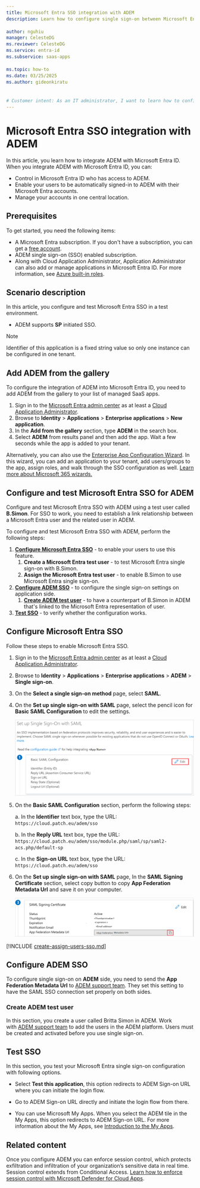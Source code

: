 ```yaml
---
title: Microsoft Entra SSO integration with ADEM
description: Learn how to configure single sign-on between Microsoft Entra ID and ADEM.

author: nguhiu
manager: CelesteDG
ms.reviewer: CelesteDG
ms.service: entra-id
ms.subservice: saas-apps

ms.topic: how-to
ms.date: 03/25/2025
ms.author: gideonkiratu


# Customer intent: As an IT administrator, I want to learn how to configure single sign-on between Microsoft Entra ID and ADEM so that I can control who has access to ADEM, enable automatic sign-in with Microsoft Entra accounts, and manage my accounts in one central location.
---
```


# Microsoft Entra SSO integration with ADEM

In this article,  you learn how to integrate ADEM with Microsoft Entra ID. When you integrate ADEM with Microsoft Entra ID, you can:

* Control in Microsoft Entra ID who has access to ADEM.
* Enable your users to be automatically signed-in to ADEM with their Microsoft Entra accounts.
* Manage your accounts in one central location.

## Prerequisites

To get started, you need the following items:

* A Microsoft Entra subscription. If you don't have a subscription, you can get a [free account](https://azure.microsoft.com/free/).
* ADEM single sign-on (SSO) enabled subscription.
* Along with Cloud Application Administrator, Application Administrator can also add or manage applications in Microsoft Entra ID.
For more information, see [Azure built-in roles](~/identity/role-based-access-control/permissions-reference.md).

## Scenario description

In this article,  you configure and test Microsoft Entra SSO in a test environment.

* ADEM supports **SP** initiated SSO.

> [!NOTE]
> Identifier of this application is a fixed string value so only one instance can be configured in one tenant.

## Add ADEM from the gallery

To configure the integration of ADEM into Microsoft Entra ID, you need to add ADEM from the gallery to your list of managed SaaS apps.

1. Sign in to the [Microsoft Entra admin center](https://entra.microsoft.com) as at least a [Cloud Application Administrator](~/identity/role-based-access-control/permissions-reference.md#cloud-application-administrator).
1. Browse to **Identity** > **Applications** > **Enterprise applications** > **New application**.
1. In the **Add from the gallery** section, type **ADEM** in the search box.
1. Select **ADEM** from results panel and then add the app. Wait a few seconds while the app is added to your tenant.

 Alternatively, you can also use the [Enterprise App Configuration Wizard](https://portal.office.com/AdminPortal/home?Q=Docs#/azureadappintegration). In this wizard, you can add an application to your tenant, add users/groups to the app, assign roles, and walk through the SSO configuration as well. [Learn more about Microsoft 365 wizards.](/microsoft-365/admin/misc/azure-ad-setup-guides)

<a name='configure-and-test-azure-ad-sso-for-adem'></a>

## Configure and test Microsoft Entra SSO for ADEM

Configure and test Microsoft Entra SSO with ADEM using a test user called **B.Simon**. For SSO to work, you need to establish a link relationship between a Microsoft Entra user and the related user in ADEM.

To configure and test Microsoft Entra SSO with ADEM, perform the following steps:

1. **[Configure Microsoft Entra SSO](#configure-azure-ad-sso)** - to enable your users to use this feature.
    1. **Create a Microsoft Entra test user** - to test Microsoft Entra single sign-on with B.Simon.
    1. **Assign the Microsoft Entra test user** - to enable B.Simon to use Microsoft Entra single sign-on.
1. **[Configure ADEM SSO](#configure-adem-sso)** - to configure the single sign-on settings on application side.
    1. **[Create ADEM test user](#create-adem-test-user)** - to have a counterpart of B.Simon in ADEM that's linked to the Microsoft Entra representation of user.
1. **[Test SSO](#test-sso)** - to verify whether the configuration works.

<a name='configure-azure-ad-sso'></a>

## Configure Microsoft Entra SSO

Follow these steps to enable Microsoft Entra SSO.

1. Sign in to the [Microsoft Entra admin center](https://entra.microsoft.com) as at least a [Cloud Application Administrator](~/identity/role-based-access-control/permissions-reference.md#cloud-application-administrator).
1. Browse to **Identity** > **Applications** > **Enterprise applications** > **ADEM** > **Single sign-on**.
1. On the **Select a single sign-on method** page, select **SAML**.
1. On the **Set up single sign-on with SAML** page, select the pencil icon for **Basic SAML Configuration** to edit the settings.

   ![Edit Basic SAML Configuration](common/edit-urls.png)

1. On the **Basic SAML Configuration** section, perform the following steps:

    a. In the **Identifier** text box, type the URL:
    `https://cloud.patch.eu/adem/sso`

    b. In the **Reply URL** text box, type the URL:
    `https://cloud.patch.eu/adem/sso/module.php/saml/sp/saml2-acs.php/default-sp`

    c. In the **Sign-on URL** text box, type the URL:
    `https://cloud.patch.eu/adem/sso`

1. On the **Set up single sign-on with SAML** page, In the **SAML Signing Certificate** section, select copy button to copy **App Federation Metadata Url** and save it on your computer.

	![The Certificate download link](common/copy-metadataurl.png)

<a name='create-an-azure-ad-test-user'></a>

[!INCLUDE [create-assign-users-sso.md](~/identity/saas-apps/includes/create-assign-users-sso.md)]

## Configure ADEM SSO

To configure single sign-on on **ADEM** side, you need to send the **App Federation Metadata Url** to [ADEM support team](mailto:info@deproefritplanner.nl). They set this setting to have the SAML SSO connection set properly on both sides.

### Create ADEM test user

In this section, you create a user called Britta Simon in ADEM. Work with [ADEM support team](mailto:info@deproefritplanner.nl) to add the users in the ADEM platform. Users must be created and activated before you use single sign-on.

## Test SSO 

In this section, you test your Microsoft Entra single sign-on configuration with following options. 

* Select **Test this application**, this option redirects to ADEM Sign-on URL where you can initiate the login flow. 

* Go to ADEM Sign-on URL directly and initiate the login flow from there.

* You can use Microsoft My Apps. When you select the ADEM tile in the My Apps, this option redirects to ADEM Sign-on URL. For more information about the My Apps, see [Introduction to the My Apps](https://support.microsoft.com/account-billing/sign-in-and-start-apps-from-the-my-apps-portal-2f3b1bae-0e5a-4a86-a33e-876fbd2a4510).

## Related content

Once you configure ADEM you can enforce session control, which protects exfiltration and infiltration of your organization’s sensitive data in real time. Session control extends from Conditional Access. [Learn how to enforce session control with Microsoft Defender for Cloud Apps](/cloud-app-security/proxy-deployment-any-app).
